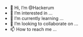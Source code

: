 - 👋 Hi, I’m @Hackerum
- 👀 I’m interested in ...
- 🌱 I’m currently learning ...
- 💞️ I’m looking to collaborate on ...
- 📫 How to reach me ...

<!---
Hackerum/Hackerum is a ✨ special ✨ repository because its `README.md` (this file) appears on your GitHub profile.
You can click the Preview link to take a look at your changes.
--->
